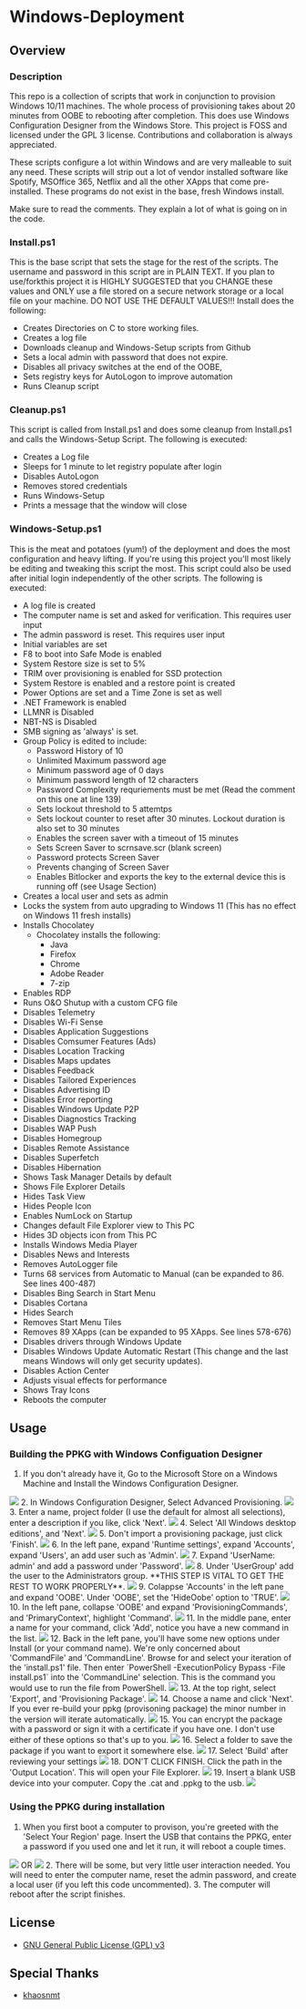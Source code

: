 # Windows-Deployment

## Overview

### Description

This repo is a collection of scripts that work in conjunction to provision Windows 10/11 machines.
The whole process of provisioning takes about 20 minutes from OOBE to rebooting after completion.
This does use Windows Configuration Designer from the Windows Store.
This project is FOSS and licensed under the GPL 3 license. Contributions and collaboration is always appreciated.

These scripts configure a lot within Windows and are very malleable to suit any need. These scripts will strip out a lot of vendor installed software like Spotify, MSOffice 365, Netflix and all the other XApps that come pre-installed. These programs do not exist in the base, fresh Windows install.

Make sure to read the comments. They explain a lot of what is going on in the code.

### Install.ps1

This is the base script that sets the stage for the rest of the scripts.
The username and password in this script are in PLAIN TEXT.
If you plan to use/forkthis project it is HIGHLY SUGGESTED that you CHANGE these values and ONLY use a file stored on a secure network storage or a local file on your machine. DO NOT USE THE DEFAULT VALUES!!!
Install does the following:

- Creates Directories on C to store working files.
- Creates a log file
- Downloads cleanup and Windows-Setup scripts from Github
- Sets a local admin with password that does not expire.
- Disables all privacy switches at the end of the OOBE,
- Sets registry keys for AutoLogon to improve automation
- Runs Cleanup script

### Cleanup.ps1

This script is called from Install.ps1 and does some cleanup from Install.ps1 and calls the Windows-Setup Script.
The following is executed:

- Creates a Log file
- Sleeps for 1 minute to let registry populate after login
- Disables AutoLogon
- Removes stored credentials
- Runs Windows-Setup
- Prints a message that the window will close

### Windows-Setup.ps1

This is the meat and potatoes (yum!) of the deployment and does the most configuration and heavy lifting.
If you're using this project you'll most likely be editing and tweaking this script the most.
This script could also be used after initial login independently of the other scripts.
The following is executed:

- A log file is created
- The computer name is set and asked for verification. This requires user input
- The admin password is reset. This requires user input
- Initial variables are set
- F8 to boot into Safe Mode is enabled
- System Restore size is set to 5%
- TRIM over provisioning is enabled for SSD protection
- System Restore is enabled and a restore point is created
- Power Options are set and a Time Zone is set as well
- .NET Framework is enabled
- LLMNR is Disabled
- NBT-NS is Disabled
- SMB signing as 'always' is set.
- Group Policy is edited to include:
    * Password History of 10
    * Unlimited Maximum password age
    * Minimum password age of 0 days
    * Minimum password length of 12 characters
    * Password Complexity requriements must be met (Read the comment on this one at line 139)
    * Sets lockout threshold to 5 attemtps
    * Sets lockout counter to reset after 30 minutes. Lockout duration is also set to 30 minutes
    * Enables the screen saver with a timeout of 15 minutes
    * Sets Screen Saver to scrnsave.scr (blank screen)
    * Password protects Screen Saver
    * Prevents changing of Screen Saver
    * Enables Bitlocker and exports the key to the external device this is running off (see Usage Section)
- Creates a local user and sets as admin
- Locks the system from auto upgrading to Windows 11 (This has no effect on Windows 11 fresh installs)
- Installs Chocolatey
    * Chocolatey installs the following:
        - Java
        - Firefox
        - Chrome
        - Adobe Reader
        - 7-zip
- Enables RDP
- Runs O&O Shutup with a custom CFG file
- Disables Telemetry
- Disables Wi-Fi Sense
- Disables Application Suggestions
- Disables Comsumer Features (Ads)
- Disables Location Tracking
- Disables Maps updates
- Disables Feedback
- Disables Tailored Experiences
- Disables Advertising ID
- Disables Error reporting
- Disables Windows Update P2P
- Disables Diagnostics Tracking
- Disables WAP Push
- Disables Homegroup
- Disables Remote Assistance
- Disables Superfetch
- Disables Hibernation
- Shows Task Manager Details by default
- Shows File Explorer Details
- Hides Task View
- Hides People Icon
- Enables NumLock on Startup
- Changes default File Explorer view to This PC
- Hides 3D objects icon from This PC
- Installs Windows Media Player
- Disables News and Interests
- Removes AutoLogger file
- Turns 68 services from Automatic to Manual (can be expanded to 86. See lines 400-487)
- Disables Bing Search in Start Menu
- Disables Cortana
- Hides Search
- Removes Start Menu Tiles
- Removes 89 XApps (can be expanded to 95 XApps. See lines 578-676)
- Disables drivers through Windows Update
- Disables Windows Update Automatic Restart (This change and the last means Windows will only get security updates).
- Disables Action Center
- Adjusts visual effects for performance
- Shows Tray Icons
- Reboots the computer

## Usage

### Building the PPKG with Windows Configuation Designer

1. If you don't already have it, Go to the Microsoft Store on a Windows Machine and Install the Windows Configuration Designer.
<img src="https://github.com/colebermudez/Windows-Deployment/blob/main/PPKG%20Screenshots/Screenshot_22.png?raw=true" />
2. In Windows Configuration Designer, Select Advanced Provisioning.
<img src="https://github.com/colebermudez/Windows-Deployment/blob/main/PPKG%20Screenshots/Screenshot_8.png?raw=true" />
3. Enter a name, project folder (I use the default for almost all selections), enter a description if you like, click 'Next'.
<img src="https://github.com/colebermudez/Windows-Deployment/blob/main/PPKG%20Screenshots/Screenshot_9.png?raw=true" />
4. Select 'All Windows desktop editions', and 'Next'.
<img src="https://github.com/colebermudez/Windows-Deployment/blob/main/PPKG%20Screenshots/Screenshot_10.png?raw=true" />
5. Don't import a provisioning package, just click 'Finish'.
<img src="https://github.com/colebermudez/Windows-Deployment/blob/main/PPKG%20Screenshots/Screenshot_11.png?raw=true" />
6. In the left pane, expand 'Runtime settings', expand 'Accounts', expand 'Users', an add user such as 'Admin'.
<img src="https://github.com/colebermudez/Windows-Deployment/blob/main/PPKG%20Screenshots/Screenshot%2011-1.png?raw=true" />
7. Expand 'UserName: admin' and add a password under 'Password'.
<img src="https://github.com/colebermudez/Windows-Deployment/blob/main/PPKG%20Screenshots/Screenshot%2011-2.png?raw=true" />
8. Under 'UserGroup' add the user to the Administrators group. **THIS STEP IS VITAL TO GET THE REST TO WORK PROPERLY**.
<img src="https://github.com/colebermudez/Windows-Deployment/blob/main/PPKG%20Screenshots/Screenshot%2011-3.png?raw=true" />
9. Colappse 'Accounts' in the left pane and expand 'OOBE'. Under 'OOBE', set the 'HideOobe' option to 'TRUE'.
<img src="https://github.com/colebermudez/Windows-Deployment/blob/main/PPKG%20Screenshots/Screenshot%2011-4.png?raw=true" />
10. In the left pane, collapse 'OOBE' and expand 'ProvisioningCommands', and 'PrimaryContext', highlight 'Command'.
<img src="https://github.com/colebermudez/Windows-Deployment/blob/main/PPKG%20Screenshots/Screenshot_12.png?raw=true" />
11. In the middle pane, enter a name for your command, click 'Add', notice you have a new command in the list.
<img src="https://github.com/colebermudez/Windows-Deployment/blob/main/PPKG%20Screenshots/Screenshot_13.png?raw=true" />
12. Back in the left pane, you'll have some new options under Install (or your command name). We're only concerned about 'CommandFile' and 'CommandLine'. Browse for and select your iteration of the 'install.ps1' file. Then enter `PowerShell -ExecutionPolicy Bypass -File install.ps1` into the 'CommandLine' selection. This is the command you would use to run the file from PowerShell.
<img src="https://github.com/colebermudez/Windows-Deployment/blob/main/PPKG%20Screenshots/2023-02-07 14_58_25-Windows Configuration Designer.png?raw=true" />
13. At the top right, select 'Export', and 'Provisioning Package'.
<img src="https://github.com/colebermudez/Windows-Deployment/blob/main/PPKG%20Screenshots/Screenshot_15.png?raw=true" />
14. Choose a name and click 'Next'. If you ever re-build your ppkg (provisoning package) the minor number in the version will iterate automatically.
<img src="https://github.com/colebermudez/Windows-Deployment/blob/main/PPKG%20Screenshots/Screenshot_16.png?raw=true" />
15. You can encrypt the package with a password or sign it with a certificate if you have one. I don't use either of these options so that's up to you.
<img src="https://github.com/colebermudez/Windows-Deployment/blob/main/PPKG%20Screenshots/Screenshot_17.png?raw=true" />
16. Select a folder to save the package if you want to export it somewhere else.
<img src="https://github.com/colebermudez/Windows-Deployment/blob/main/PPKG%20Screenshots/Screenshot_18.png?raw=true" />
17. Select 'Build' after reviewing your settings
<img src="https://github.com/colebermudez/Windows-Deployment/blob/main/PPKG%20Screenshots/Screenshot_19.png?raw=true" />
18. DON'T CLICK FINISH. Click the path in the 'Output Location'. This will open your File Explorer.
<img src="https://github.com/colebermudez/Windows-Deployment/blob/main/PPKG%20Screenshots/Screenshot_20.png?raw=true" />
19. Insert a blank USB device into your computer. Copy the <PPKGNAME>.cat and <PPKGNAME>.ppkg to the usb.
<img src="https://github.com/colebermudez/Windows-Deployment/blob/main/PPKG%20Screenshots/Screenshot_21.png?raw=true" />
   
### Using the PPKG during installation

1. When you first boot a computer to provison, you're greeted with the 'Select Your Region' page. Insert the USB that contains the PPKG, enter a password if you used one and let it run, it will reboot a couple times.
<img src="https://github.com/colebermudez/Windows-Deployment/blob/main/PPKG%20Screenshots/Windows-10-Creators-Update-Setup-1.jpg" />
OR
<img src="https://github.com/colebermudez/Windows-Deployment/blob/main/PPKG%20Screenshots/windows-11-setup-screen-country-region-mrnoob-768x578.png" />
2. There will be some, but very little user interaction needed. You will need to enter the computer name, reset the admin password, and create a local user (if you left this code uncommented).
3. The computer will reboot after the script finishes.

## License

- [GNU General Public License (GPL) v3](https://www.gnu.org/licenses/gpl-3.0.en.html)

## Special Thanks

- [khaosnmt](https://github.com/khaosnmt)
